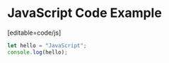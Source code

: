 # JavaScript Code Example

[editable=code/js]

<!-- backdrop -->
<style>
  .full-opacity {
    opacity: 1 !important;
  }
</style>
<div id="backdrop" style="background-color: #000000ab;
  position: fixed;
  top: 0;
  left: 0;
  width: 100%;
  height: 100%;
  backdrop-filter: blur(1px);
  opacity: 0;
  transition: opacity 0.5s;
  ">
    <!-- container -->
    <div style="background-color: white;
      position: absolute;
      top: 5%;
      left: 5%;
      width: 90%;
      height: 90%;
      top: calc(50dvh - 250px);
      max-height: 500px;">
        <!-- html-editor -->
        <style>
          #html-editor-root {
            max-height: 500px;
          }
          #html-editor-root #main {
            margin-bottom: 0px;
          }
        </style>
        <div id="html-editor"></div>
    </div>
</div>

```js
let hello = "JavaScript";
console.log(hello);
```

<script type="module">
  const styles = document.createElement("link")
  styles.href = "../../lib/html-editor/html-editor.css"
  styles.rel= "stylesheet"
  document.head.append(styles)

  import { init } from '../../lib/html-editor/html-editor.js'
  await init('html-editor', {
    footer: false,
    header: true,
    tabs: [
      {
        doc: `let hello = "JavaScript";\nconsole.log(hello);\n`,
        lang: 'javascript',
        fileName: 'demo'
      }
    ]
  })

  setTimeout(() => {
    const backdrop = document.getElementById('backdrop')
    // backdrop.addEventListener('click', () => backdrop.remove())
    backdrop.classList.add("full-opacity")
    document.body.style.overflow = "hidden"

    const jsBlocks = document.querySelectorAll('.language-javascript')

    // get text from .language-javascript
    let code = Array.from(jsBlocks[0].childNodes)
      .map(a => {
        if (a.nodeType == Node.TEXT_NODE) {
          return a.nodeValue
        } else {
          return a.innerText
        }
      })
      .join('')

    jsBlocks.forEach(a => {
      a.addEventListener('click', () => {
        console.log('click me')
      })
    })
  }, 500)
</script>
